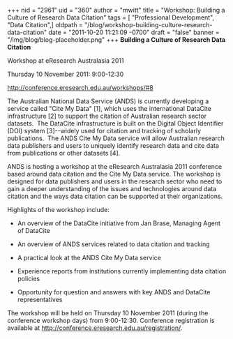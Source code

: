 +++
nid = "2961"
uid = "360"
author = "mwitt"
title = "Workshop: Building a Culture of Research Data Citation"
tags = [ "Professional Development", "Data Citation",]
oldpath = "/blog/workshop-building-culture-research-data-citation"
date = "2011-10-20 11:21:09 -0700"
draft = "false"
banner = "/img/blog/blog-placeholder.png"
+++
**Building a Culture of Research Data Citation**

Workshop at eResearch Australasia 2011

Thursday 10 November 2011: 9:00-12:30

<http://conference.eresearch.edu.au/workshops/#8>

The Australian National Data Service (ANDS) is currently developing a
service called "Cite My Data" [1], which uses the international
DataCite infrastructure [2] to support the citation of Australian
research sector datasets.  The DataCite infrastructure is built on the
Digital Object Identifier (DOI) system [3]--widely used for citation
and tracking of scholarly publications.  The ANDS Cite My Data service
will allow Australian research data publishers and users to uniquely
identify research data and cite data from publications or other datasets
[4].

ANDS is hosting a workshop at the eResearch Australasia 2011 conference
based around data citation and the Cite My Data service. The workshop is
designed for data publishers and users in the research sector who need
to gain a deeper understanding of the issues and technologies around
data citation and the ways data citation can be supported at their
organizations.

Highlights of the workshop include:

- An overview of the DataCite initiative from Jan Brase, Managing Agent
of DataCite

- An overview of ANDS services related to data citation and tracking

- A practical look at the ANDS Cite My Data service

- Experience reports from institutions currently implementing data
citation policies

- Opportunity for question and answers with key ANDS and DataCite
representatives

The workshop will be held on Thursday 10 November 2011 (during the
conference workshop days) from 9:00-12:30. Conference registration is
available at <http://conference.eresearch.edu.au/registration/>.
